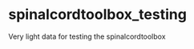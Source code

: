 spinalcordtoolbox_testing
=========================

Very light data for testing the spinalcordtoolbox
